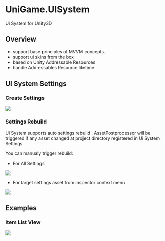 # UniGame.UISystem
Ui System for Unity3D

## Overview

- support base principles of MVVM concepts.
- support ui skins from the box
- based on Unity Addressable Resources
- handle Addressables Resource lifetime


## UI System Settings

### Create Settings


![](https://i.gyazo.com/15833fe0019b9570d68cab6ba20d3df6.png)

### Settings Rebuild

Ui System supports auto settings rebuild . AssetPostprocessor will be triggered if any asset changed at project directory registered in Ui System Settings 

You can manualy trigger rebuild:

- For All Settings

![](https://i.gyazo.com/df803c28a8a9feb702cda99734cb9288.png)

- For target settings asset from inspector context menu

![](https://i.gyazo.com/7df8670d31e77df4c8f69bc2e7da9d92.png)



## Examples

### Item List View

![](https://github.com/UniGameTeam/UniGame.UISystem/blob/master/Readme/Assets/ui_list_demo.gif)
